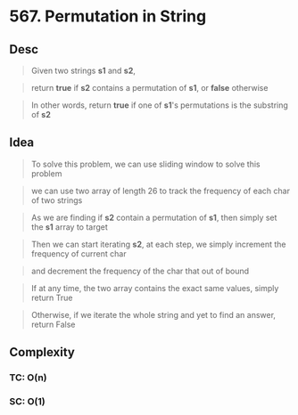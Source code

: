 # 567. Permutation in String

## Desc

> Given two strings **s1** and **s2**,

> return **true** if **s2** contains a permutation of **s1**, or **false** otherwise

> In other words, return **true** if one of **s1**'s permutations is the substring of **s2**

## Idea

> To solve this problem, we can use sliding window to solve this problem

> we can use two array of length 26 to track the frequency of each char of two strings

> As we are finding if **s2** contain a permutation of **s1**, then simply set the **s1** array to target

> Then we can start iterating **s2**, at each step, we simply increment the frequency of current char

> and decrement the frequency of the char that out of bound

> If at any time, the two array contains the exact same values, simply return True

> Otherwise, if we iterate the whole string and yet to find an answer, return False

## Complexity

### TC: O(n)

### SC: O(1)
